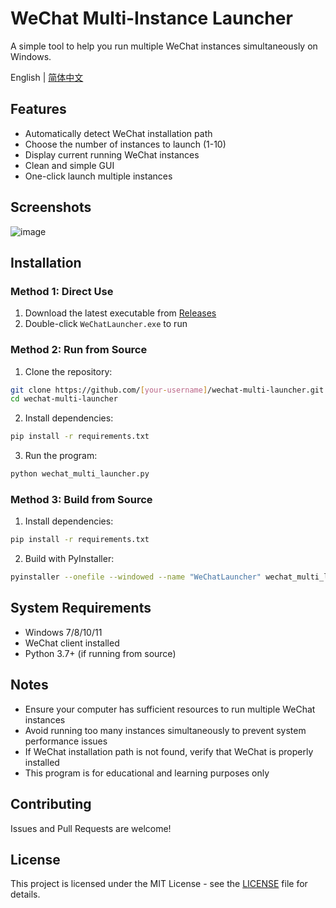 # WeChat Multi-Instance Launcher

A simple tool to help you run multiple WeChat instances simultaneously on Windows.

English | [简体中文](README.md)

## Features

- Automatically detect WeChat installation path
- Choose the number of instances to launch (1-10)
- Display current running WeChat instances
- Clean and simple GUI
- One-click launch multiple instances

## Screenshots

![image](https://github.com/user-attachments/assets/2010bdfb-ecd6-4d6b-9895-59e9ef875056)


## Installation

### Method 1: Direct Use

1. Download the latest executable from [Releases](../../releases)
2. Double-click `WeChatLauncher.exe` to run

### Method 2: Run from Source

1. Clone the repository:
```bash
git clone https://github.com/[your-username]/wechat-multi-launcher.git
cd wechat-multi-launcher
```

2. Install dependencies:
```bash
pip install -r requirements.txt
```

3. Run the program:
```bash
python wechat_multi_launcher.py
```

### Method 3: Build from Source

1. Install dependencies:
```bash
pip install -r requirements.txt
```

2. Build with PyInstaller:
```bash
pyinstaller --onefile --windowed --name "WeChatLauncher" wechat_multi_launcher.py
```

## System Requirements

- Windows 7/8/10/11
- WeChat client installed
- Python 3.7+ (if running from source)

## Notes

- Ensure your computer has sufficient resources to run multiple WeChat instances
- Avoid running too many instances simultaneously to prevent system performance issues
- If WeChat installation path is not found, verify that WeChat is properly installed
- This program is for educational and learning purposes only

## Contributing

Issues and Pull Requests are welcome!

## License

This project is licensed under the MIT License - see the [LICENSE](LICENSE) file for details. 
